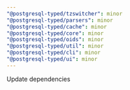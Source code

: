 ```yaml
---
"@postgresql-typed/tzswitcher": minor
"@postgresql-typed/parsers": minor
"@postgresql-typed/cache": minor
"@postgresql-typed/core": minor
"@postgresql-typed/oids": minor
"@postgresql-typed/util": minor
"@postgresql-typed/cli": minor
"@postgresql-typed/ui": minor
---
```


Update dependencies
